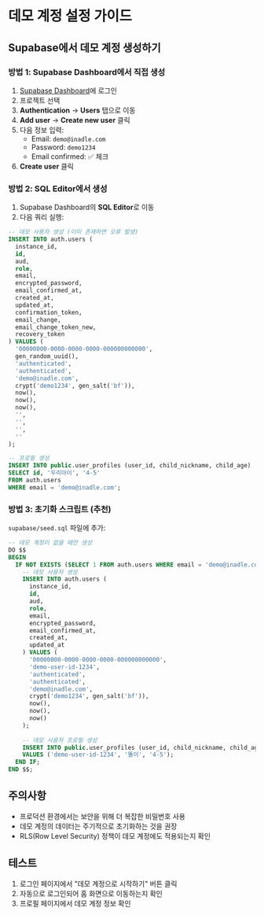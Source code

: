 # 데모 계정 설정 가이드

## Supabase에서 데모 계정 생성하기

### 방법 1: Supabase Dashboard에서 직접 생성

1. [Supabase Dashboard](https://app.supabase.com)에 로그인
2. 프로젝트 선택
3. **Authentication** → **Users** 탭으로 이동
4. **Add user** → **Create new user** 클릭
5. 다음 정보 입력:
   - Email: `demo@inadle.com`
   - Password: `demo1234`
   - Email confirmed: ✅ 체크
6. **Create user** 클릭

### 방법 2: SQL Editor에서 생성

1. Supabase Dashboard의 **SQL Editor**로 이동
2. 다음 쿼리 실행:

```sql
-- 데모 사용자 생성 (이미 존재하면 오류 발생)
INSERT INTO auth.users (
  instance_id,
  id,
  aud,
  role,
  email,
  encrypted_password,
  email_confirmed_at,
  created_at,
  updated_at,
  confirmation_token,
  email_change,
  email_change_token_new,
  recovery_token
) VALUES (
  '00000000-0000-0000-0000-000000000000',
  gen_random_uuid(),
  'authenticated',
  'authenticated',
  'demo@inadle.com',
  crypt('demo1234', gen_salt('bf')),
  now(),
  now(),
  now(),
  '',
  '',
  '',
  ''
);

-- 프로필 생성
INSERT INTO public.user_profiles (user_id, child_nickname, child_age)
SELECT id, '우리아이', '4-5'
FROM auth.users
WHERE email = 'demo@inadle.com';
```

### 방법 3: 초기화 스크립트 (추천)

`supabase/seed.sql` 파일에 추가:

```sql
-- 데모 계정이 없을 때만 생성
DO $$
BEGIN
  IF NOT EXISTS (SELECT 1 FROM auth.users WHERE email = 'demo@inadle.com') THEN
    -- 데모 사용자 생성
    INSERT INTO auth.users (
      instance_id,
      id,
      aud,
      role,
      email,
      encrypted_password,
      email_confirmed_at,
      created_at,
      updated_at
    ) VALUES (
      '00000000-0000-0000-0000-000000000000',
      'demo-user-id-1234',
      'authenticated',
      'authenticated',
      'demo@inadle.com',
      crypt('demo1234', gen_salt('bf')),
      now(),
      now(),
      now()
    );
    
    -- 데모 사용자 프로필 생성
    INSERT INTO public.user_profiles (user_id, child_nickname, child_age)
    VALUES ('demo-user-id-1234', '똘이', '4-5');
  END IF;
END $$;
```

## 주의사항

- 프로덕션 환경에서는 보안을 위해 더 복잡한 비밀번호 사용
- 데모 계정의 데이터는 주기적으로 초기화하는 것을 권장
- RLS(Row Level Security) 정책이 데모 계정에도 적용되는지 확인

## 테스트

1. 로그인 페이지에서 "데모 계정으로 시작하기" 버튼 클릭
2. 자동으로 로그인되어 홈 화면으로 이동하는지 확인
3. 프로필 페이지에서 데모 계정 정보 확인
